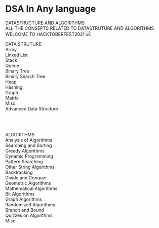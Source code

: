 # DSA In Any language
DATASTRUCTURE AND  ALGORITHMS <br/>
ALL THE CONSEPTS  RELATED  TO DATASTRUTURE AND  ALGORITHMS <br/>
WELCOME TO HACKTOBERFEST2021 
<img src="./images/"/>

DATA STRUTURE:
<br/>
Array<br/>
Linked List<br/>
Stack<br/>
Queue<br/>
Binary Tree<br/>
Binary Search Tree<br/>
Heap<br/>
Hashing<br/>
Graph<br/>
Matrix<br/>
Misc<br/>
Advanced Data Structure<br/>


<br/><br/><br/>
ALGORITHMS 
<br/>
Analysis of Algorithms<br/>
Searching and Sorting<br/>
Greedy Algorithms<br/>
Dynamic Programming<br/>
Pattern Searching<br/>
Other String Algorithms<br/>
Backtracking<br/>
Divide and Conquer<br/>
Geometric Algorithms<br/>
Mathematical Algorithms<br/>
Bit Algorithms<br/>
Graph Algorithms<br/>
Randomized Algorithms<br/>
Branch and Bound<br/>
Quizzes on Algorithms<br/>
Misc<br/>
